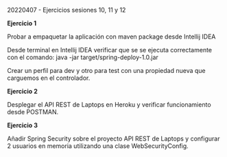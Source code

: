 20220407 - Ejercicios sesiones 10, 11 y 12

**Ejercicio 1**

Probar a empaquetar la aplicación con maven package desde Intellij IDEA

Desde terminal en Intellij IDEA verificar que se se ejecuta correctamente con el comando:
java -jar target/spring-deploy-1.0.jar

Crear un perfil para dev y otro para test con una propiedad nueva que carguemos en el controlador.

**Ejercicio 2**

Desplegar el API REST de Laptops en Heroku y verificar funcionamiento desde POSTMAN.

**Ejercicio 3**

Añadir Spring Security sobre el proyecto API REST de Laptops y configurar 2 usuarios en memoria utilizando una clase WebSecurityConfig.